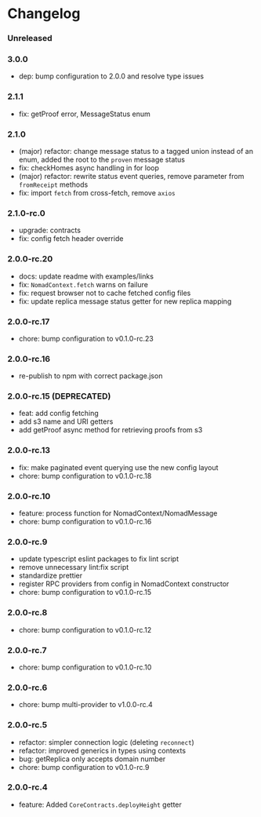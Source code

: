 # Changelog

### Unreleased

### 3.0.0

- dep: bump configuration to 2.0.0 and resolve type issues

### 2.1.1

- fix: getProof error, MessageStatus enum

### 2.1.0

- (major) refactor: change message status to a tagged union instead of an enum,
  added the root to the `proven` message status
- fix: checkHomes async handling in for loop
- (major) refactor: rewrite status event queries, remove parameter from `fromReceipt` methods
- fix: import `fetch` from cross-fetch, remove `axios`

### 2.1.0-rc.0

- upgrade: contracts
- fix: config fetch header override

### 2.0.0-rc.20

- docs: update readme with examples/links
- fix: `NomadContext.fetch` warns on failure
- fix: request browser not to cache fetched config files
- fix: update replica message status getter for new replica mapping

### 2.0.0-rc.17

- chore: bump configuration to v0.1.0-rc.23

### 2.0.0-rc.16

- re-publish to npm with correct package.json

### 2.0.0-rc.15 (DEPRECATED)

- feat: add config fetching
- add s3 name and URI getters
- add getProof async method for retrieving proofs from s3

### 2.0.0-rc.13

- fix: make paginated event querying use the new config layout
- chore: bump configuration to v0.1.0-rc.18

### 2.0.0-rc.10

- feature: process function for NomadContext/NomadMessage
- chore: bump configuration to v0.1.0-rc.16

### 2.0.0-rc.9

- update typescript eslint packages to fix lint script
- remove unnecessary lint:fix script
- standardize prettier
- register RPC providers from config in NomadContext constructor
- chore: bump configuration to v0.1.0-rc.15

### 2.0.0-rc.8

- chore: bump configuration to v0.1.0-rc.12

### 2.0.0-rc.7

- chore: bump configuration to v0.1.0-rc.10

### 2.0.0-rc.6

- chore: bump multi-provider to v1.0.0-rc.4

### 2.0.0-rc.5

- refactor: simpler connection logic (deleting `reconnect`)
- refactor: improved generics in types using contexts
- bug: getReplica only accepts domain number
- chore: bump configuration to v0.1.0-rc.9

### 2.0.0-rc.4

- feature: Added `CoreContracts.deployHeight` getter
